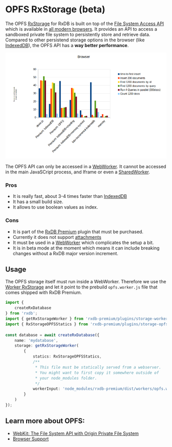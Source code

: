 # OPFS RxStorage (beta)


The OPFS [RxStorage](./rx-storage.md) for RxDB is built on top of the [File System Access API](https://webkit.org/blog/12257/the-file-system-access-api-with-origin-private-file-system/) which is available in [all modern browsers](https://caniuse.com/native-filesystem-api). It provides an API to access a sandboxed private file system to persistently store and retrieve data.
Compared to other persistend storage options in the browser (like [IndexedDB](./rx-storage-indexeddb.md)), the OPFS API has a **way better performance**.

<p align="center">
  <img src="./files/rx-storage-performance-browser.png" alt="RxStorage performance - browser" width="700" />
</p>

The OPFS API can only be accessed in a [WebWorker](./rx-storage-worker.md). It cannot be accessed in the main JavaSCript process, and Iframe or even a [SharedWorker](./rx-storage-shared-worker.md).


### Pros

- It is really fast, about 3-4 times faster than [IndexedDB](./slow-indexeddb.md)
- It has a small build size.
- It allows to use boolean values as index.

### Cons

- It is part of the [RxDB Premium](https://rxdb.info/premium.html) plugin that must be purchased.
- Currently it does not support [attachments](./rx-attachment.md)
- It must be used in a [WebWorker](./rx-storage-worker.md) which complicates the setup a bit.
- It is in beta mode at the moment which means it can include breaking changes without a RxDB major version increment.



## Usage

The OPFS storage itself must run inside a WebWorker. Therefore we use the [Worker RxStorage](./rx-storage-worker.md) and let it point to the prebuild `opfs.worker.js` file that comes shipped with RxDB Premium.


```ts
import {
    createRxDatabase
} from 'rxdb';
import { getRxStorageWorker } from 'rxdb-premium/plugins/storage-worker';
import { RxStorageOPFSStatics } from 'rxdb-premium/plugins/storage-opfs';

const database = await createRxDatabase({
    name: 'mydatabase',
    storage: getRxStorageWorker(
        {
            statics: RxStorageOPFSStatics,
            /**
             * This file must be statically served from a webserver.
             * You might want to first copy it somewhere outside of
             * your node_modules folder.
             */
            workerInput: 'node_modules/rxdb-premium/dist/workers/opfs.worker.js'
        }
    )
});
```



## Learn more about OPFS:

- [WebKit: The File System API with Origin Private File System](https://webkit.org/blog/12257/the-file-system-access-api-with-origin-private-file-system/)
- [Browser Support](https://caniuse.com/native-filesystem-api)

